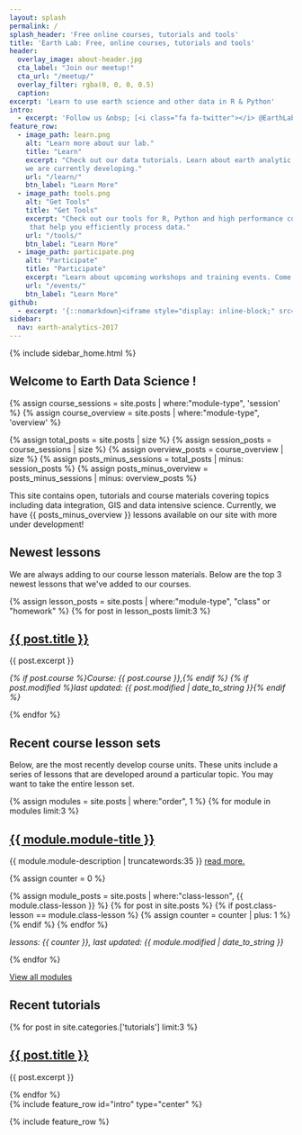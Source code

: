 ```yaml
---
layout: splash
permalink: /
splash_header: 'Free online courses, tutorials and tools'
title: 'Earth Lab: Free, online courses, tutorials and tools'
header:
  overlay_image: about-header.jpg
  cta_label: "Join our meetup!"
  cta_url: "/meetup/"
  overlay_filter: rgba(0, 0, 0, 0.5)
  caption:
excerpt: 'Learn to use earth science and other data in R & Python'
intro:
  - excerpt: 'Follow us &nbsp; [<i class="fa fa-twitter"></i> @EarthLabCU](https://twitter.com/EarthLabCU){: .btn .btn--twitter}'
feature_row:
  - image_path: learn.png
    alt: "Learn more about our lab."
    title: "Learn"
    excerpt: "Check out our data tutorials. Learn about earth analytic focused courses and programs
    we are currently developing."
    url: "/learn/"
    btn_label: "Learn More"
  - image_path: tools.png
    alt: "Get Tools"
    title: "Get Tools"
    excerpt: "Check out our tools for R, Python and high performance computing environments
     that help you efficiently process data."
    url: "/tools/"
    btn_label: "Learn More"
  - image_path: participate.png
    alt: "Participate"
    title: "Participate"
    excerpt: "Learn about upcoming workshops and training events. Come to our weekly data meetup or suggest a topic for us to cover!"
    url: "/events/"
    btn_label: "Learn More"
github:
  - excerpt: '{::nomarkdown}<iframe style="display: inline-block;" src="https://ghbtns.com/github-btn.html?user=mmistakes&repo=minimal-mistakes&type=star&count=true&size=large" frameborder="0" scrolling="0" width="160px" height="30px"></iframe> <iframe style="display: inline-block;" src="https://ghbtns.com/github-btn.html?user=mmistakes&repo=minimal-mistakes&type=fork&count=true&size=large" frameborder="0" scrolling="0" width="158px" height="30px"></iframe>{:/nomarkdown}'
sidebar:
  nav: earth-analytics-2017
---
```


<!-- hiding this until the functionality is fully working -->
<div class="sidebar notsticky">
  {% include sidebar_home.html %}
</div>

<div class="archive" markdown="1">

## Welcome to Earth Data Science !

{% assign course_sessions = site.posts | where:"module-type", 'session' %}
{% assign course_overview = site.posts | where:"module-type", 'overview' %}

{% assign total_posts = site.posts | size  %}
{% assign session_posts = course_sessions | size %}
{% assign overview_posts = course_overview | size %}
{% assign posts_minus_sessions = total_posts | minus: session_posts  %}
{% assign posts_minus_overview = posts_minus_sessions | minus: overview_posts %}

This site contains open, tutorials and course materials covering topics including data integration, GIS
and data intensive science. Currently, we have {{ posts_minus_overview }} lessons
available on our site with more under development!

## Newest lessons

<div class="list__item">
We are always adding to our course lesson materials. Below are the top 3
newest lessons that we've added to our courses.
</div>

{% assign lesson_posts = site.posts | where:"module-type", "class" or "homework" %}
{% for post in lesson_posts limit:3 %}
  <div class="list__item">
  <article class="archive__item">
    <h2 class="archive__item-title"><a href="{{ site.baseurl }}{{ post.url}}">{{ post.title }}</a></h2>
    <p class="archive__item-excerpt">{{ post.excerpt }}</p>
    <p class="archive__item-excerpt"><i>{% if post.course %}Course: {{ post.course }},{% endif %} {% if post.modified %}last updated: {{ post.modified | date_to_string }}{% endif %}</i></p>
  </article>
  </div>

{% endfor %}

## Recent course lesson sets

<div class="list__item">
Below, are the most recently develop course units. These units include a series
of lessons that are developed around a particular topic. You may want to take
the entire lesson set.
</div>

{% assign modules = site.posts | where:"order", 1 %}
{% for module in modules limit:3 %}

<div class="list__item">
  <article class="archive__item" >
  <h2 class="archive__item-title">
  <a href="{{ site.url }}{{ module.permalink }}">{{ module.module-title }}</a></h2>
  <p class='archive__item-excerpt'>{{ module.module-description | truncatewords:35 }} <a href="{{ site.url }}{{ module.permalink }}">read more.</a>  </p>

  {% assign counter = 0 %}

  <!-- this may not work -->
  {% assign module_posts = site.posts | where:"class-lesson", {{ module.class-lesson }} %}
  {% for post in site.posts %}
      {% if post.class-lesson == module.class-lesson %}
        {% assign counter = counter | plus: 1 %}
      {% endif %}
  {% endfor %}

  <p class="archive__item-excerpt"><i>lessons: {{ counter }}, last updated: {{ module.modified | date_to_string }}</i></p>
  </article>
</div>

{% endfor %}

<a href="{{ site.url}}/course-materials/">View all modules </a>

## Recent tutorials

{% for post in site.categories.['tutorials'] limit:3 %}
<!-- List the most recent 3 tutorials  -->
<div class="list__item">
<article class="archive__item">
  <h2 class="archive__item-title"><a href="{{ site.baseurl }}{{ post.url}}">{{ post.title }}</a></h2>
  <p class="archive__item-excerpt">{{ post.excerpt }}</p>
</article>
</div>
{% endfor %}

</div>
{% include feature_row id="intro" type="center" %}

{% include feature_row %}
